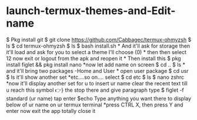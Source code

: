 # launch-termux-themes-and-Edit-name
$ Pkg install git  $ git clone https://github.com/Cabbagec/termux-ohmyzsh  $ ls  $ cd termux-ohmyzsh  $ ls  $ bash install.sh  * And it'll ask for storage then it'll load and ask for you to select a theme I'll choose (0) * then then select 12 now exit or logout from the apk and reopen it  * Then install this   $ pkg install figlet &amp;&amp; pkg install nano  *now let add name on screen   $ cd ..  $ ls   * and it'll bring two packages -Home and User * open user package $ cd usr  $ ls  it'll show another set  *etc....so on.... select  $ cd etc  $ ls  $ nano zshrc *now it'll display another set for u to insert ur name clear the recent text till u reach this symbol 👉} the stop there and give paragraph type  $ figlet -f standard (ur name) tap enter  $echo Type anything you want there to display below of ur name on ur termux terminal  *press CTRL X, then press Y and enter   now exit the app totally close it
